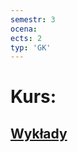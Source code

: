 ```yaml
---
semestr: 3
ocena: 
ects: 2
typ: 'GK'
---
```


# Kurs:
## [Wykłady](Notatki/Semestr%203/Niezawodno%C5%9B%C4%87%20i%20diagnostyka%20uk%C5%82ad%C3%B3w%20cyfrowych%201/Wyk%C5%82ady/Wyk%C5%82ady.md)